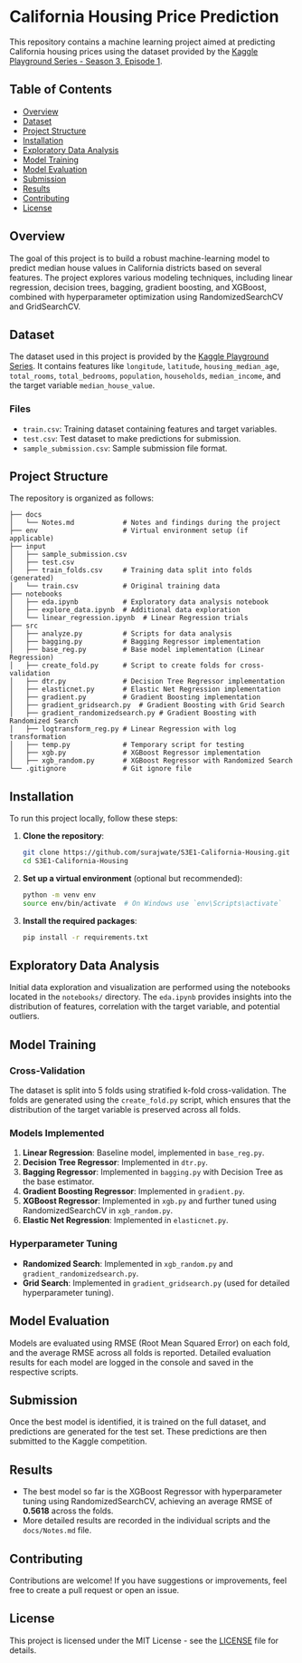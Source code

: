 # California Housing Price Prediction

This repository contains a machine learning project aimed at predicting California housing prices using the dataset provided by the [Kaggle Playground Series - Season 3, Episode 1](https://www.kaggle.com/competitions/playground-series-s3e1).

## Table of Contents

- [Overview](#overview)
- [Dataset](#dataset)
- [Project Structure](#project-structure)
- [Installation](#installation)
- [Exploratory Data Analysis](#exploratory-data-analysis)
- [Model Training](#model-training)
- [Model Evaluation](#model-evaluation)
- [Submission](#submission)
- [Results](#results)
- [Contributing](#contributing)
- [License](#license)

## Overview

The goal of this project is to build a robust machine-learning model to predict median house values in California districts based on several features. The project explores various modeling techniques, including linear regression, decision trees, bagging, gradient boosting, and XGBoost, combined with hyperparameter optimization using RandomizedSearchCV and GridSearchCV.

## Dataset

The dataset used in this project is provided by the [Kaggle Playground Series](https://www.kaggle.com/competitions/playground-series-s3e1). It contains features like `longitude`, `latitude`, `housing_median_age`, `total_rooms`, `total_bedrooms`, `population`, `households`, `median_income`, and the target variable `median_house_value`.

### Files

- `train.csv`: Training dataset containing features and target variables.
- `test.csv`: Test dataset to make predictions for submission.
- `sample_submission.csv`: Sample submission file format.

## Project Structure

The repository is organized as follows:

```plaintext
├── docs
│   └── Notes.md            # Notes and findings during the project
├── env                     # Virtual environment setup (if applicable)
├── input
│   ├── sample_submission.csv
│   ├── test.csv
│   ├── train_folds.csv     # Training data split into folds (generated)
│   └── train.csv           # Original training data
├── notebooks
│   ├── eda.ipynb           # Exploratory data analysis notebook
│   ├── explore_data.ipynb  # Additional data exploration
│   └── linear_regression.ipynb  # Linear Regression trials
├── src
│   ├── analyze.py          # Scripts for data analysis
│   ├── bagging.py          # Bagging Regressor implementation
│   ├── base_reg.py         # Base model implementation (Linear Regression)
│   ├── create_fold.py      # Script to create folds for cross-validation
│   ├── dtr.py              # Decision Tree Regressor implementation
│   ├── elasticnet.py       # Elastic Net Regression implementation
│   ├── gradient.py         # Gradient Boosting implementation
│   ├── gradient_gridsearch.py  # Gradient Boosting with Grid Search
│   ├── gradient_randomizedsearch.py # Gradient Boosting with Randomized Search
│   ├── logtransform_reg.py # Linear Regression with log transformation
│   ├── temp.py             # Temporary script for testing
│   ├── xgb.py              # XGBoost Regressor implementation
│   ├── xgb_random.py       # XGBoost Regressor with Randomized Search
└── .gitignore              # Git ignore file
```

## Installation

To run this project locally, follow these steps:

1. **Clone the repository**:

   ```bash
   git clone https://github.com/surajwate/S3E1-California-Housing.git
   cd S3E1-California-Housing
   ```

2. **Set up a virtual environment** (optional but recommended):

   ```bash
   python -m venv env
   source env/bin/activate  # On Windows use `env\Scripts\activate`
   ```

3. **Install the required packages**:

   ```bash
   pip install -r requirements.txt
   ```

## Exploratory Data Analysis

Initial data exploration and visualization are performed using the notebooks located in the `notebooks/` directory. The `eda.ipynb` provides insights into the distribution of features, correlation with the target variable, and potential outliers.

## Model Training

### Cross-Validation

The dataset is split into 5 folds using stratified k-fold cross-validation. The folds are generated using the `create_fold.py` script, which ensures that the distribution of the target variable is preserved across all folds.

### Models Implemented

1. **Linear Regression**: Baseline model, implemented in `base_reg.py`.
2. **Decision Tree Regressor**: Implemented in `dtr.py`.
3. **Bagging Regressor**: Implemented in `bagging.py` with Decision Tree as the base estimator.
4. **Gradient Boosting Regressor**: Implemented in `gradient.py`.
5. **XGBoost Regressor**: Implemented in `xgb.py` and further tuned using RandomizedSearchCV in `xgb_random.py`.
6. **Elastic Net Regression**: Implemented in `elasticnet.py`.

### Hyperparameter Tuning

- **Randomized Search**: Implemented in `xgb_random.py` and `gradient_randomizedsearch.py`.
- **Grid Search**: Implemented in `gradient_gridsearch.py` (used for detailed hyperparameter tuning).

## Model Evaluation

Models are evaluated using RMSE (Root Mean Squared Error) on each fold, and the average RMSE across all folds is reported. Detailed evaluation results for each model are logged in the console and saved in the respective scripts.

## Submission

Once the best model is identified, it is trained on the full dataset, and predictions are generated for the test set. These predictions are then submitted to the Kaggle competition.

## Results

- The best model so far is the XGBoost Regressor with hyperparameter tuning using RandomizedSearchCV, achieving an average RMSE of **0.5618** across the folds.
- More detailed results are recorded in the individual scripts and the `docs/Notes.md` file.

## Contributing

Contributions are welcome! If you have suggestions or improvements, feel free to create a pull request or open an issue.

## License

This project is licensed under the MIT License - see the [LICENSE](LICENSE) file for details.
